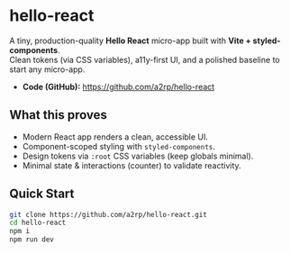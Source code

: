 # hello-react

A tiny, production-quality **Hello React** micro-app built with **Vite + styled-components**.  
Clean tokens (via CSS variables), a11y-first UI, and a polished baseline to start any micro-app.

-   **Code (GitHub):** https://github.com/a2rp/hello-react

## What this proves

-   Modern React app renders a clean, accessible UI.
-   Component-scoped styling with `styled-components`.
-   Design tokens via `:root` CSS variables (keep globals minimal).
-   Minimal state & interactions (counter) to validate reactivity.

## Quick Start

```bash
git clone https://github.com/a2rp/hello-react.git
cd hello-react
npm i
npm run dev
```
